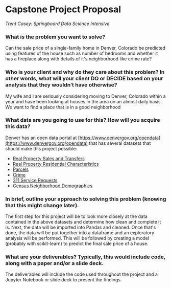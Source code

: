 # Capstone Project Proposal
_Trent Casey: Springboard Data Science Intensive_

### What is the problem you want to solve?
Can the sale price of a single-family home in Denver, Colorado be predicted using features of the house such as number of bedrooms and whether it has a fireplace along with details of it's neighborhood like crime rate?

### Who is your client and why do they care about this problem? In other words, what will your client DO or DECIDE based on your analysis that they wouldn’t have otherwise?
My wife and I are seriously considering moving to Denver, Colorado within a year and have been looking at houses in the area on an almost daily basis.  We want to find a place that is in a good neighborhood

### What data are you going to use for this? How will you acquire this data?
Denver has an open data portal at [https://www.denvergov.org/opendata](https://www.denvergov.org/opendata) that has several datasets that should make this project possible:

* [Real Property Sales and Transfers](https://www.denvergov.org/opendata/dataset/city-and-county-of-denver-real-property-sales-and-transfers)
* [Real Property Residential Characteristics](https://www.denvergov.org/opendata/dataset/city-and-county-of-denver-real-property-residential-characteristics)
* [Parcels](https://www.denvergov.org/opendata/dataset/city-and-county-of-denver-parcels)
* [Crime](https://www.denvergov.org/opendata/dataset/city-and-county-of-denver-crime)
* [311 Service Requests](https://www.denvergov.org/opendata/dataset/311-service-requests)
* [Census Neighborhood Demographics](https://www.denvergov.org/opendata/dataset/city-and-county-of-denver-census-neighborhood-demographics-2010)

### In brief, outline your approach to solving this problem (knowing that this might change later).
The first step for this project will be to look more closely at the data contained in the above datasets and determine how clean and complete it is. Next, the data will be imported into Pandas and cleaned. Once that's done, the data will be put together into a dataframe and an exploratory analysis will be performed. This will be followed by creating a model (probably with scikit-learn) to predict the final sale price of a house.

### What are your deliverables? Typically, this would include code, along with a paper and/or a slide deck.
The deliverables will include the code used throughout the project and a Jupyter Notebook or slide deck to present the findings.
